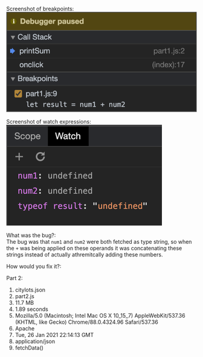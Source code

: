 Screenshot of breakpoints:  
![](./Part3-Breakpoints.png)
  

Screenshot of watch expressions:  
![](./Part3-WatchExpressions.png)
  
What was the bug?:   
The bug was that `num1` and `num2` were both fetched as type string, so when the `+` was being applied on these operands it was concatenating these strings instead of actually athremitcally adding these numbers.
  

How would you fix it?:  


  
Part 2:
1. citylots.json
2. part2.js
3. 11.7 MB
4. 1.89 seconds
5. Mozilla/5.0 (Macintosh; Intel Mac OS X 10_15_7) AppleWebKit/537.36 (KHTML, like Gecko) Chrome/88.0.4324.96 Safari/537.36
6. Apache
7. Tue, 26 Jan 2021 22:14:13 GMT
8. application/json
9. fetchData()
